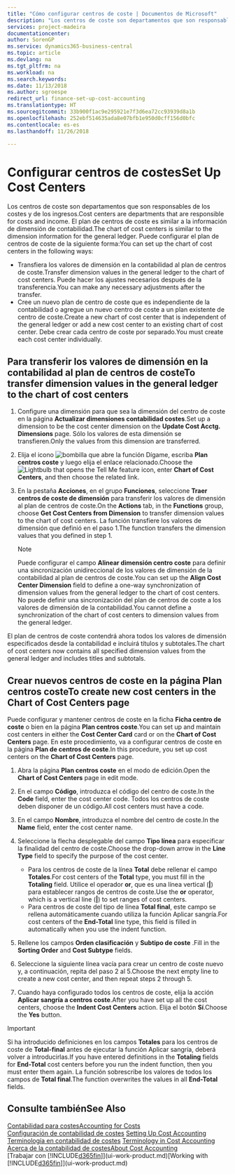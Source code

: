 ```yaml
---
title: "Cómo configurar centros de coste | Documentos de Microsoft"
description: "Los centros de coste son departamentos que son responsables de los costes y de los ingresos. El plan de centros de coste es similar a la información de dimensión de contabilidad."
services: project-madeira
documentationcenter: 
author: SorenGP
ms.service: dynamics365-business-central
ms.topic: article
ms.devlang: na
ms.tgt_pltfrm: na
ms.workload: na
ms.search.keywords: 
ms.date: 11/13/2018
ms.author: sgroespe
redirect_url: finance-set-up-cost-accounting
ms.translationtype: HT
ms.sourcegitcommit: 33b900f1ac9e295921e7f3d6ea72cc93939d8a1b
ms.openlocfilehash: 252ebf514635ada8e07bfb1e950d0cff156d0bfc
ms.contentlocale: es-es
ms.lasthandoff: 11/26/2018

---
```

# <a name="set-up-cost-centers"></a><span data-ttu-id="b53e7-104">Configurar centros de costes</span><span class="sxs-lookup"><span data-stu-id="b53e7-104">Set Up Cost Centers</span></span>
<span data-ttu-id="b53e7-105">Los centros de coste son departamentos que son responsables de los costes y de los ingresos.</span><span class="sxs-lookup"><span data-stu-id="b53e7-105">Cost centers are departments that are responsible for costs and income.</span></span> <span data-ttu-id="b53e7-106">El plan de centros de coste es similar a la información de dimensión de contabilidad.</span><span class="sxs-lookup"><span data-stu-id="b53e7-106">The chart of cost centers is similar to the dimension information for the general ledger.</span></span> <span data-ttu-id="b53e7-107">Puede configurar el plan de centros de coste de la siguiente forma:</span><span class="sxs-lookup"><span data-stu-id="b53e7-107">You can set up the chart of cost centers in the following ways:</span></span>  

-   <span data-ttu-id="b53e7-108">Transfiera los valores de dimensión en la contabilidad al plan de centros de coste.</span><span class="sxs-lookup"><span data-stu-id="b53e7-108">Transfer dimension values in the general ledger to the chart of cost centers.</span></span> <span data-ttu-id="b53e7-109">Puede hacer los ajustes necesarios después de la transferencia.</span><span class="sxs-lookup"><span data-stu-id="b53e7-109">You can make any necessary adjustments after the transfer.</span></span>  
-   <span data-ttu-id="b53e7-110">Cree un nuevo plan de centro de coste que es independiente de la contabilidad o agregue un nuevo centro de coste a un plan existente de centro de coste.</span><span class="sxs-lookup"><span data-stu-id="b53e7-110">Create a new chart of cost center that is independent of the general ledger or add a new cost center to an existing chart of cost center.</span></span> <span data-ttu-id="b53e7-111">Debe crear cada centro de coste por separado.</span><span class="sxs-lookup"><span data-stu-id="b53e7-111">You must create each cost center individually.</span></span>  

## <a name="to-transfer-dimension-values-in-the-general-ledger-to-the-chart-of-cost-centers"></a><span data-ttu-id="b53e7-112">Para transferir los valores de dimensión en la contabilidad al plan de centros de coste</span><span class="sxs-lookup"><span data-stu-id="b53e7-112">To transfer dimension values in the general ledger to the chart of cost centers</span></span>  
1.  <span data-ttu-id="b53e7-113">Configure una dimensión para que sea la dimensión del centro de coste en la página **Actualizar dimensiones contabilidad costes**.</span><span class="sxs-lookup"><span data-stu-id="b53e7-113">Set up a dimension to be the cost center dimension on the **Update Cost Acctg. Dimensions** page.</span></span> <span data-ttu-id="b53e7-114">Sólo los valores de esta dimensión se transfieren.</span><span class="sxs-lookup"><span data-stu-id="b53e7-114">Only the values from this dimension are transferred.</span></span>  
2.  <span data-ttu-id="b53e7-115">Elija el icono ![bombilla que abre la función Dígame](media/ui-search/search_small.png "Dígame que desea hacer"), escriba **Plan centros coste** y luego elija el enlace relacionado.</span><span class="sxs-lookup"><span data-stu-id="b53e7-115">Choose the ![Lightbulb that opens the Tell Me feature](media/ui-search/search_small.png "Tell me what you want to do") icon, enter **Chart of Cost Centers**, and then choose the related link.</span></span>  
3.  <span data-ttu-id="b53e7-116">En la pestaña **Acciones**, en el grupo **Funciones**, seleccione **Traer centros de coste de dimensión** para transferir los valores de dimensión al plan de centros de coste.</span><span class="sxs-lookup"><span data-stu-id="b53e7-116">On the **Actions** tab, in the **Functions** group, choose **Get Cost Centers from Dimension** to transfer dimension values to the chart of cost centers.</span></span> <span data-ttu-id="b53e7-117">La función transfiere los valores de dimensión que definió en el paso 1.</span><span class="sxs-lookup"><span data-stu-id="b53e7-117">The function transfers the dimension values that you defined in step 1.</span></span>  

    > [!NOTE]  
    >  <span data-ttu-id="b53e7-118">Puede configurar el campo **Alinear dimensión centro coste** para definir una sincronización unidireccional de los valores de dimensión de la contabilidad al plan de centros de coste.</span><span class="sxs-lookup"><span data-stu-id="b53e7-118">You can set up the **Align Cost Center Dimension**  field to define a one-way synchronization of dimension values from the general ledger to the chart of cost centers.</span></span> <span data-ttu-id="b53e7-119">No puede definir una sincronización del plan de centros de coste a los valores de dimensión de la contabilidad.</span><span class="sxs-lookup"><span data-stu-id="b53e7-119">You cannot define a synchronization of the chart of cost centers to dimension values from the general ledger.</span></span>  

<span data-ttu-id="b53e7-120">El plan de centros de coste contendrá ahora todos los valores de dimensión especificados desde la contabilidad e incluirá títulos y subtotales.</span><span class="sxs-lookup"><span data-stu-id="b53e7-120">The chart of cost centers now contains all specified dimension values from the general ledger and includes titles and subtotals.</span></span>  

## <a name="to-create-new-cost-centers-in-the-chart-of-cost-centers-page"></a><span data-ttu-id="b53e7-121">Crear nuevos centros de coste en la página Plan centros coste</span><span class="sxs-lookup"><span data-stu-id="b53e7-121">To create new cost centers in the Chart of Cost Centers page</span></span>  
<span data-ttu-id="b53e7-122">Puede configurar y mantener centros de coste en la ficha **Ficha centro de coste** o bien en la página **Plan centros coste**.</span><span class="sxs-lookup"><span data-stu-id="b53e7-122">You can set up and maintain cost centers in either the **Cost Center Card** card or on the **Chart of Cost Centers** page.</span></span> <span data-ttu-id="b53e7-123">En este procedimiento, va a configurar centros de coste en la página **Plan de centros de coste**.</span><span class="sxs-lookup"><span data-stu-id="b53e7-123">In this procedure, you set up cost centers on the **Chart of Cost Centers** page.</span></span>  

1. <span data-ttu-id="b53e7-124">Abra la página **Plan centros coste** en el modo de edición.</span><span class="sxs-lookup"><span data-stu-id="b53e7-124">Open the **Chart of Cost Centers** page in edit mode.</span></span>  
2. <span data-ttu-id="b53e7-125">En el campo **Código**, introduzca el código del centro de coste.</span><span class="sxs-lookup"><span data-stu-id="b53e7-125">In the **Code** field, enter the cost center code.</span></span> <span data-ttu-id="b53e7-126">Todos los centros de coste deben disponer de un código.</span><span class="sxs-lookup"><span data-stu-id="b53e7-126">All cost centers must have a code.</span></span>  
3. <span data-ttu-id="b53e7-127">En el campo **Nombre**, introduzca el nombre del centro de coste.</span><span class="sxs-lookup"><span data-stu-id="b53e7-127">In the **Name** field, enter the cost center name.</span></span>  
4. <span data-ttu-id="b53e7-128">Seleccione la flecha desplegable del campo **Tipo línea** para especificar la finalidad del centro de coste.</span><span class="sxs-lookup"><span data-stu-id="b53e7-128">Choose the drop-down arrow in the **Line Type** field to specify the purpose of the cost center.</span></span>  

    - <span data-ttu-id="b53e7-129">Para los centros de coste de la línea **Total** debe rellenar el campo **Totales**.</span><span class="sxs-lookup"><span data-stu-id="b53e7-129">For cost centers of the **Total** type, you must fill in the **Totaling** field.</span></span> <span data-ttu-id="b53e7-130">Utilice el operador **or**, que es una línea vertical (**&#124;**) para establecer rangos de centros de coste.</span><span class="sxs-lookup"><span data-stu-id="b53e7-130">Use the **or** operator, which is a vertical line (**&#124;**) to set ranges of cost centers.</span></span>  
    - <span data-ttu-id="b53e7-131">Para centros de coste del tipo de línea **Total final**, este campo se rellena automáticamente cuando utiliza la función Aplicar sangría.</span><span class="sxs-lookup"><span data-stu-id="b53e7-131">For cost centers of the **End-Total** line type, this field is filled in automatically when you use the indent function.</span></span>  
5.  <span data-ttu-id="b53e7-132">Rellene los campos **Orden clasificación** y **Subtipo de coste** .</span><span class="sxs-lookup"><span data-stu-id="b53e7-132">Fill in the **Sorting Order** and **Cost Subtype** fields.</span></span>  
6.  <span data-ttu-id="b53e7-133">Seleccione la siguiente línea vacía para crear un centro de coste nuevo y, a continuación, repita del paso 2 al 5.</span><span class="sxs-lookup"><span data-stu-id="b53e7-133">Choose the next empty line to create a new cost center, and then repeat steps 2 through 5.</span></span>  
7.  <span data-ttu-id="b53e7-134">Cuando haya configurado todos los centros de coste, elija la acción **Aplicar sangría a centros coste**.</span><span class="sxs-lookup"><span data-stu-id="b53e7-134">After you have set up all the cost centers, choose the **Indent Cost Centers** action.</span></span> <span data-ttu-id="b53e7-135">Elija el botón **Sí**.</span><span class="sxs-lookup"><span data-stu-id="b53e7-135">Choose the **Yes** button.</span></span>  

> [!IMPORTANT]  
>  <span data-ttu-id="b53e7-136">Si ha introducido definiciones en los campos **Totales** para los centros de coste de **Total-final** antes de ejecutar la función Aplicar sangría, deberá volver a introducirlas.</span><span class="sxs-lookup"><span data-stu-id="b53e7-136">If you have entered definitions in the **Totaling** fields for **End-Total** cost centers before you run the indent function, then you must enter them again.</span></span> <span data-ttu-id="b53e7-137">La función sobrescribe los valores de todos los campos de **Total final**.</span><span class="sxs-lookup"><span data-stu-id="b53e7-137">The function overwrites the values in all **End-Total** fields.</span></span>  

## <a name="see-also"></a><span data-ttu-id="b53e7-138">Consulte también</span><span class="sxs-lookup"><span data-stu-id="b53e7-138">See Also</span></span>  
[<span data-ttu-id="b53e7-139">Contabilidad para costes</span><span class="sxs-lookup"><span data-stu-id="b53e7-139">Accounting for Costs</span></span>](finance-manage-cost-accounting.md)  
<span data-ttu-id="b53e7-140">[Configuración de contabilidad de costes](finance-set-up-cost-accounting.md) </span><span class="sxs-lookup"><span data-stu-id="b53e7-140">[Setting Up Cost Accounting](finance-set-up-cost-accounting.md) </span></span>  
<span data-ttu-id="b53e7-141">[Terminología en contabilidad de costes](finance-terminology-in-cost-accounting.md) </span><span class="sxs-lookup"><span data-stu-id="b53e7-141">[Terminology in Cost Accounting](finance-terminology-in-cost-accounting.md) </span></span>  
[<span data-ttu-id="b53e7-142">Acerca de la contabilidad de costes</span><span class="sxs-lookup"><span data-stu-id="b53e7-142">About Cost Accounting</span></span>](finance-about-cost-accounting.md)  
<span data-ttu-id="b53e7-143">[Trabajar con [!INCLUDE[d365fin](includes/d365fin_md.md)]](ui-work-product.md)</span><span class="sxs-lookup"><span data-stu-id="b53e7-143">[Working with [!INCLUDE[d365fin](includes/d365fin_md.md)]](ui-work-product.md)</span></span>

